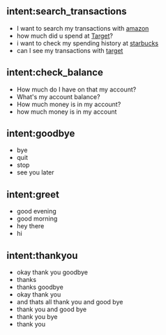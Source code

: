 ## intent:search_transactions
- I want to search my transactions with [amazon](vendor_name)
- how much did u spend at [Target](vendor_name)?
- i want to check my spending history at [starbucks](vendor_name)
- can I see my transactions with [target](vendor_name)

## intent:check_balance
- How much do I have on that my account?
- What's my account balance?
- How much money is in my account?
- how much money is in my account

## intent:goodbye
- bye
- quit
- stop
- see you later

## intent:greet
- good evening
- good morning
- hey there
- hi

## intent:thankyou
- okay thank you goodbye
- thanks
- thanks goodbye
- okay thank you
- and thats all thank you and good bye
- thank you and good bye
- thank you bye
- thank you
